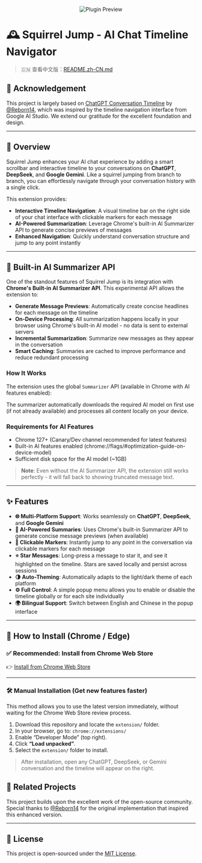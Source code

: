 <p align="center">
  <img src="public/preview.png" alt="Plugin Preview">
</p>

# 🕰 Squirrel Jump - AI Chat Timeline Navigator

> 🇨🇳 查看中文版：[README.zh-CN.md](./README.zh-CN.md)

## 🙏 Acknowledgement

This project is largely based on [ChatGPT Conversation Timeline](https://github.com/Reborn14/chatgpt-conversation-timeline) by [@Reborn14](https://github.com/Reborn14), which was inspired by the timeline navigation interface from Google AI Studio. We extend our gratitude for the excellent foundation and design.

---

## 📖 Overview

Squirrel Jump enhances your AI chat experience by adding a smart scrollbar and interactive timeline to your conversations on **ChatGPT**, **DeepSeek**, and **Google Gemini**. Like a squirrel jumping from branch to branch, you can effortlessly navigate through your conversation history with a single click.

This extension provides:
- **Interactive Timeline Navigation**: A visual timeline bar on the right side of your chat interface with clickable markers for each message
- **AI-Powered Summarization**: Leverage Chrome's built-in AI Summarizer API to generate concise previews of messages
- **Enhanced Navigation**: Quickly understand conversation structure and jump to any point instantly

---

## 🤖 Built-in AI Summarizer API

One of the standout features of Squirrel Jump is its integration with **Chrome's Built-in AI Summarizer API**. This experimental API allows the extension to:

- **Generate Message Previews**: Automatically create concise headlines for each message on the timeline
- **On-Device Processing**: All summarization happens locally in your browser using Chrome's built-in AI model - no data is sent to external servers
- **Incremental Summarization**: Summarize new messages as they appear in the conversation
- **Smart Caching**: Summaries are cached to improve performance and reduce redundant processing

### How It Works

The extension uses the global `Summarizer` API (available in Chrome with AI features enabled):

The summarizer automatically downloads the required AI model on first use (if not already available) and processes all content locally on your device.

### Requirements for AI Features

- Chrome 127+ (Canary/Dev channel recommended for latest features)
- Built-in AI features enabled (chrome://flags/#optimization-guide-on-device-model)
- Sufficient disk space for the AI model (~1GB)

> **Note**: Even without the AI Summarizer API, the extension still works perfectly - it will fall back to showing truncated message text.

---

## ✨ Features

- **🌐 Multi-Platform Support**: Works seamlessly on **ChatGPT**, **DeepSeek**, and **Google Gemini**
- **🤖 AI-Powered Summaries**: Uses Chrome's built-in Summarizer API to generate concise message previews (when available)
- **📍 Clickable Markers**: Instantly jump to any point in the conversation via clickable markers for each message
- **⭐ Star Messages**: Long-press a message to star it, and see it highlighted on the timeline. Stars are saved locally and persist across sessions
- **🌗 Auto-Theming**: Automatically adapts to the light/dark theme of each platform
- **⚙️ Full Control**: A simple popup menu allows you to enable or disable the timeline globally or for each site individually
- **🌍 Bilingual Support**: Switch between English and Chinese in the popup interface

---

## 🧩 How to Install (Chrome / Edge)

### ✅ Recommended: Install from Chrome Web Store

👉 [Install from Chrome Web Store](https://chromewebstore.google.com/detail/ickndngbbabdllekmflaaogkpmnloalg?utm_source=item-share-cb)

---

### 🛠 Manual Installation (Get new features faster)

This method allows you to use the latest version immediately, without waiting for the Chrome Web Store review process.

1. Download this repository and locate the `extension/` folder.
2. In your browser, go to: `chrome://extensions/`
3. Enable “Developer Mode” (top right).
4. Click **“Load unpacked”**.
5. Select the `extension/` folder to install.

> After installation, open any ChatGPT, DeepSeek, or Gemini conversation and the timeline will appear on the right.

## 🔗 Related Projects

This project builds upon the excellent work of the open-source community. Special thanks to [@Reborn14](https://github.com/Reborn14) for the original implementation that inspired this enhanced version.

---

## 📄 License

This project is open-sourced under the [MIT License](LICENSE).